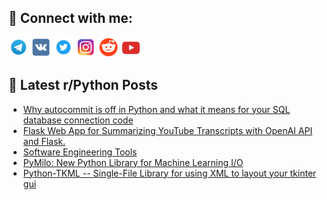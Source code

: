 ## 🔎 Connect with me:
[<img src="https://github.com/bullbesh/bullbesh/blob/main/images/Telegram.png" width="32" height="32" />](https://t.me/bullbesh)
[<img src="https://github.com/bullbesh/bullbesh/blob/main/images/VK.png" width="32" height="32" />](https://vk.com/bullbesh)
[<img src="https://github.com/bullbesh/bullbesh/blob/main/images/Twitter.png" width="32" height="32" />](https://twitter.com/bullbesh1)
[<img src="https://github.com/bullbesh/bullbesh/blob/main/images/Instagram.png" width="32" height="32" />](https://www.instagram.com/bullbesh)
[<img src="https://github.com/bullbesh/bullbesh/blob/main/images/Reddit.png" width="32" height="32" />](https://www.reddit.com/user/bullbesh)
[<img src="https://github.com/bullbesh/bullbesh/blob/main/images/YouTube.png" width="32" height="32" />](https://www.youtube.com/channel/UCtfjRs6uzgq5mfm8S06WTcg)

## 📕 Latest r/Python Posts
<!-- BLOG-POST-LIST:START -->
- [Why autocommit is off in Python and what it means for your SQL database connection code](https://www.reddit.com/r/Python/comments/16trk7b/why_autocommit_is_off_in_python_and_what_it_means/)
- [Flask Web App for Summarizing YouTube Transcripts with OpenAI API and Flask.](https://www.reddit.com/r/Python/comments/16tqbqj/flask_web_app_for_summarizing_youtube_transcripts/)
- [Software Engineering Tools](https://www.reddit.com/r/Python/comments/16tn5m2/software_engineering_tools/)
- [PyMilo: New Python Library for Machine Learning I/O](https://www.reddit.com/r/Python/comments/16tn3oj/pymilo_new_python_library_for_machine_learning_io/)
- [Python-TKML -- Single-File Library for using XML to layout your tkinter gui](https://www.reddit.com/r/Python/comments/16tlwfu/pythontkml_singlefile_library_for_using_xml_to/)
<!-- BLOG-POST-LIST:END -->
